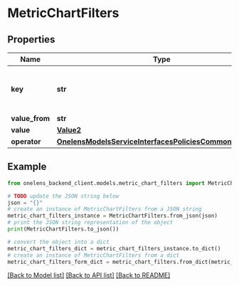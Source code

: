 # MetricChartFilters


## Properties

Name | Type | Description | Notes
------------ | ------------- | ------------- | -------------
**key** | **str** | Dynamic key-value pairs for metric filters | 
**value_from** | **str** |  | [optional] 
**value** | [**Value2**](Value2.md) |  | [optional] 
**operator** | [**OnelensModelsServiceInterfacesPoliciesCommonsOperator**](OnelensModelsServiceInterfacesPoliciesCommonsOperator.md) |  | [optional] 

## Example

```python
from onelens_backend_client.models.metric_chart_filters import MetricChartFilters

# TODO update the JSON string below
json = "{}"
# create an instance of MetricChartFilters from a JSON string
metric_chart_filters_instance = MetricChartFilters.from_json(json)
# print the JSON string representation of the object
print(MetricChartFilters.to_json())

# convert the object into a dict
metric_chart_filters_dict = metric_chart_filters_instance.to_dict()
# create an instance of MetricChartFilters from a dict
metric_chart_filters_form_dict = metric_chart_filters.from_dict(metric_chart_filters_dict)
```
[[Back to Model list]](../README.md#documentation-for-models) [[Back to API list]](../README.md#documentation-for-api-endpoints) [[Back to README]](../README.md)


